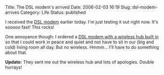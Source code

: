 Title: The DSL modem's arrived
Date: 2006-02-03 16:19
Slug: dsl-modem-arrives
Category: Life
Status: published

I received the [DSL modem](https://web.archive.org/web/20081011165910/http://www.zyxel.com/product/model.php?indexcate=1107513255&indexcate1=1021877946) earlier today. I'm just testing it out right now. It's sooooo fast! This rocks!

One annoyance though: I ordered a [DSL modem with a wireless hub built in](https://web.archive.org/web/20081011165910/http://www.zyxel.com/product/model.php?indexcate=1079416368&indexcate1=1021877946) so that I could work in peace and quiet and not have to sit in our (big and cold) living room all day. But no wireless. Hmmm... I'll have to do something about that.

**Update:** They sent me out the wireless hub and lots of apologies. Double hurrays!
